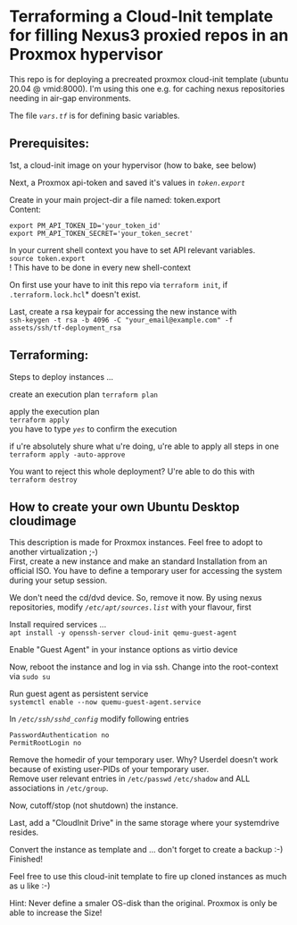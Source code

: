 # Terraforming a Cloud-Init template for filling Nexus3 proxied repos in an Proxmox hypervisor

This repo is for deploying a precreated proxmox cloud-init template (ubuntu 20.04 @ vmid:8000).
I'm using this one e.g. for caching nexus repositories needing in air-gap environments. 

The file *`vars.tf`* is for defining basic variables.

## Prerequisites:
1st, a cloud-init image on your hypervisor (how to bake, see below) 

Next, a Proxmox api-token and saved it's values in *`token.export`*

Create in your main project-dir a file named: token.export  
Content:  
```
export PM_API_TOKEN_ID='your_token_id'
export PM_API_TOKEN_SECRET='your_token_secret'
```

In your current shell context you have to set API relevant variables.  
`source token.export`  
! This have to be done in every new shell-context 

On first use your have to init this repo via `terraform init`, if `.terraform.lock.hcl`* doesn't exist.

Last, create a rsa keypair for accessing the new instance with  
`ssh-keygen -t rsa -b 4096 -C "your_email@example.com" -f assets/ssh/tf-deployment_rsa`

## Terraforming:

Steps to deploy instances ...  

create an execution plan
`terraform plan`  

apply the execution plan  
`terraform apply`  
you have to type *`yes`* to confirm the execution

if u're absolutely shure what u're doing, u're able to apply all steps in one  
`terraform apply -auto-approve`

You want to reject this whole deployment? U're able to do this with  
`terraform destroy`

## How to create your own Ubuntu Desktop cloudimage

This description is made for Proxmox instances. Feel free to adopt to another virtualization ;-)  
First, create a new instance and make an standard Installation from an official ISO.
You have to define a temporary user for accessing the system during your setup session.

We don't need the cd/dvd device. So, remove it now.
By using nexus repositories, modify *`/etc/apt/sources.list`* with your flavour, first 

Install required services ...  
`apt install -y openssh-server cloud-init qemu-guest-agent`

Enable "Guest Agent" in your instance options as virtio device

Now, reboot the instance and log in via ssh.
Change into the root-context via `sudo su`

Run guest agent as persistent service  
`systemctl enable --now quemu-guest-agent.service`

In *`/etc/ssh/sshd_config`* modify following entries
```
PasswordAuthentication no
PermitRootLogin no
```

Remove the homedir of your temporary user. Why? Userdel doesn't work because of existing user-PIDs of your temporary user.  
Remove user relevant entries in `/etc/passwd` `/etc/shadow` and ALL associations in `/etc/group`.

Now, cutoff/stop (not shutdown) the instance.  

Last, add a "CloudInit Drive" in the same storage where your systemdrive resides.

Convert the instance as template and ... don't forget to create a backup :-)  
Finished!

Feel free to use this cloud-init template to fire up cloned instances as much as u like :-)

Hint: Never define a smaler OS-disk than the original. Proxmox is only be able to increase the Size!